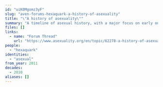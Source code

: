 ```yaml
---
id: "uiK0Mgomz3yF"
slug: "aven-forums-hexaquark-a-history-of-asexuality"
title: "\"A history of asexuality\""
summary: "A timeline of asexual history, with a major focus on early online asexual communities"
files: []
links:
  - name: "Forum Thread"
    url: "https://www.asexuality.org/en/topic/62278-a-history-of-asexuality"
people:
  - "hexaquark"
identities:
  - "asexual"
from_year: 2011
decades:
  - 2010
aliases: []
---
```

